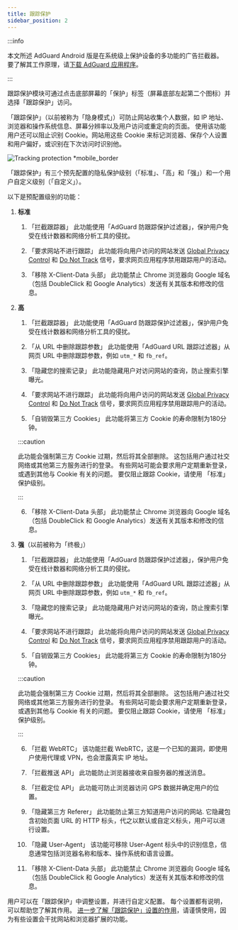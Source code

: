 ```yaml
---
title: 跟踪保护
sidebar_position: 2
---
```


:::info

本文所述 AdGuard Android 版是在系统级上保护设备的多功能的广告拦截器。 要了解其工作原理，请[下载 AdGuard 应用程序](https://agrd.io/download-kb-adblock)。

:::

跟踪保护模块可通过点击底部屏幕的「保护」标签（屏幕底部左起第二个图标）并选择「跟踪保护」访问。

「跟踪保护」（以前被称为「隐身模式」）可防止网站收集个人数据，如 IP 地址、浏览器和操作系统信息、屏幕分辨率以及用户访问或重定向的页面。 使用该功能用户还可以阻止识别 Cookie。网站用这些 Cookie 来标记浏览器、保存个人设置和用户偏好，或识别在下次访问时识别他。

![Tracking protection \*mobile_border](https://cdn.adtidy.org/blog/new/y5fuztracking_protection.png)

「跟踪保护」有三个预先配置的隐私保护级别（「标准」、「高」和「强」）和一个用户自定义级别（「自定义」）。

以下是预配置级别的功能：

1. **标准**

   1. 「拦截跟踪器」 此功能使用「AdGuard 防跟踪保护过滤器」，保护用户免受在线计数器和网络分析工具的侵扰。

   2. 「要求网站不进行跟踪」 此功能将向用户访问的网站发送 [Global Privacy Control](https://globalprivacycontrol.org/) 和 [Do Not Track](https://en.wikipedia.org/wiki/Do_Not_Track) 信号，要求网页应用程序禁用跟踪用户的活动。

   3. 「移除 X-Client-Data 头部」 此功能禁止 Chrome 浏览器向 Google 域名（包括 DoubleClick 和 Google Analytics）发送有关其版本和修改的信息。

2. **高**

   1. 「拦截跟踪器」 此功能使用「AdGuard 防跟踪保护过滤器」，保护用户免受在线计数器和网络分析工具的侵扰。

   2. 「从 URL 中删除跟踪参数」 此功能使用「AdGuard URL 跟踪过滤器」从网页 URL 中删除跟踪参数，例如 `utm_*` 和 `fb_ref`。

   3. 「隐藏您的搜索记录」 此功能隐藏用户对访问网站的查询，防止搜索引擎曝光。

   4. 「要求网站不进行跟踪」 此功能将向用户访问的网站发送 [Global Privacy Control](https://globalprivacycontrol.org/) 和 [Do Not Track](https://en.wikipedia.org/wiki/Do_Not_Track) 信号，要求网页应用程序禁用跟踪用户的活动。

   5. 「自销毁第三方 Cookies」 此功能将第三方 Cookie 的寿命限制为180分钟。

   :::caution

   此功能会强制第三方 Cookie 过期，然后将其全部删除。 这包括用户通过社交网络或其他第三方服务进行的登录。 有些网站可能会要求用户定期重新登录，或遇到其他与 Cookie 有关的问题。 要仅阻止跟踪 Cookie，请使用 「标准」保护级别。

   :::

   6. 「移除 X-Client-Data 头部」 此功能禁止 Chrome 浏览器向 Google 域名（包括 DoubleClick 和 Google Analytics）发送有关其版本和修改的信息。

3. **强**（以前被称为「终极」）

   1. 「拦截跟踪器」 此功能使用「AdGuard 防跟踪保护过滤器」，保护用户免受在线计数器和网络分析工具的侵扰。

   2. 「从 URL 中删除跟踪参数」 此功能使用「AdGuard URL 跟踪过滤器」从网页 URL 中删除跟踪参数，例如 `utm_*` 和 `fb_ref`。

   3. 「隐藏您的搜索记录」 此功能隐藏用户对访问网站的查询，防止搜索引擎曝光。

   4. 「要求网站不进行跟踪」 此功能将向用户访问的网站发送 [Global Privacy Control](https://globalprivacycontrol.org/) 和 [Do Not Track](https://en.wikipedia.org/wiki/Do_Not_Track) 信号，要求网页应用程序禁用跟踪用户的活动。

   5. 「自销毁第三方 Cookies」 此功能将第三方 Cookie 的寿命限制为180分钟。

   :::caution

   此功能会强制第三方 Cookie 过期，然后将其全部删除。 这包括用户通过社交网络或其他第三方服务进行的登录。 有些网站可能会要求用户定期重新登录，或遇到其他与 Cookie 有关的问题。 要仅阻止跟踪 Cookie，请使用 「标准」保护级别。

   :::

   6. 「拦截 WebRTC」 该功能拦截 WebRTC，这是一个已知的漏洞，即使用户使用代理或 VPN，也会泄露真实 IP 地址。

   7. 「拦截推送 API」 此功能防止浏览器接收来自服务器的推送消息。

   8. 「拦截定位 API」 此功能可防止浏览器访问 GPS 数据并确定用户的位置。

   9. 「隐藏第三方 Referer」 此功能防止第三方知道用户访问的网站. 它隐藏包含初始页面 URL 的 HTTP 标头，代之以默认或自定义标头，用户可以进行设置。

   10. 「隐藏 User-Agent」 该功能可移除 User-Agent 标头中的识别信息，信息通常包括浏览器名称和版本、操作系统和语言设置。

   11. 「移除 X-Client-Data 头部」 此功能禁止 Chrome 浏览器向 Google 域名（包括 DoubleClick 和 Google Analytics）发送有关其版本和修改的信息。

用户可以在「跟踪保护」中调整设置，并进行自定义配置。 每个设置都有说明，可以帮助您了解其作用。 [进一步了解「跟踪保护」设置的作用](/general/stealth-mode)，请谨慎使用，因为有些设置会干扰网站和浏览器扩展的功能。
